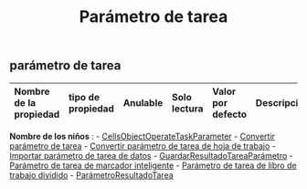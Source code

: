 ﻿---
title: Parámetro de tarea
second_title: Aspose.Cells Cloud Documen
type: docs
url: /es/specification/model/taskparameter/
description: "Aspose.Cells Especificación del modelo de nube: TaskParameter. Maneje sin esfuerzo Excel y otros documentos de hoja de cálculo con funciones como abrir, generar, editar, dividir, fusionar, comparar y convertir."
weight: 50
---
## **parámetro de tarea**

 

| Nombre de la propiedad| tipo de propiedad| Anulable| Solo lectura| Valor por defecto| Descripción|
|:- |:- |:- |:- |:- |:- |

**Nombre de los niños** : 
	-  [CellsObjectOperateTaskParameter](cellsobjectoperatetaskparameter) 
	-  [Convertir parámetro de tarea](converttaskparameter) 
	-  [Convertir parámetro de tarea de hoja de trabajo](convertworksheettaskparameter) 
	-  [Importar parámetro de tarea de datos](importdatataskparameter) 
	-  [GuardarResultadoTareaParámetro](saveresulttaskparameter) 
	-  [Parámetro de tarea de marcador inteligente](smartmarkertaskparameter) 
	-  [Parámetro de tarea de libro de trabajo dividido](splitworkbooktaskparameter) 
	-  [ParámetroResultadoTarea](taskresultparameter) 

